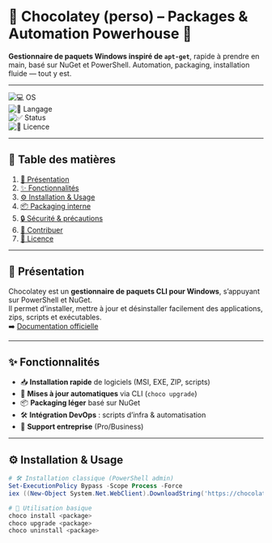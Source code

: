 # 🍫 Chocolatey (perso) – Packages & Automation Powerhouse 🚀

**Gestionnaire de paquets Windows inspiré de `apt-get`**, rapide à prendre en main, basé sur NuGet et PowerShell. Automation, packaging, installation fluide — tout y est.

---

![💻 OS](https://img.shields.io/badge/OS-Windows-blue)  
![💬 Langage](https://img.shields.io/badge/Language-PowerShell%20%7C%20NuGet-yellow)  
![✅ Status](https://img.shields.io/badge/Status-Lab%20Ready-success)  
![📜 Licence](https://img.shields.io/badge/License-Apache%202.0-blue)  

---

## 📑 Table des matières
1. [📜 Présentation](#-présentation)  
2. [✨ Fonctionnalités](#-fonctionnalités)  
3. [⚙️ Installation & Usage](#️-installation--usage)  
4. [📦 Packaging interne](#-packaging-interne)  
5. [🔒 Sécurité & précautions](#-sécurité--précautions)  
6. [🤝 Contribuer](#-contribuer)  
7. [📄 Licence](#-licence)

---

## 📜 Présentation
Chocolatey est un **gestionnaire de paquets CLI pour Windows**, s’appuyant sur PowerShell et NuGet.  
Il permet d’installer, mettre à jour et désinstaller facilement des applications, zips, scripts et exécutables.  
➡️ [Documentation officielle](https://docs.chocolatey.org/en-us/getting-started)

---

## ✨ Fonctionnalités
- 📥 **Installation rapide** de logiciels (MSI, EXE, ZIP, scripts)  
- 🔄 **Mises à jour automatiques** via CLI (`choco upgrade`)  
- 📦 **Packaging léger** basé sur NuGet  
- 🛠 **Intégration DevOps** : scripts d’infra & automatisation  
- 🏢 **Support entreprise** (Pro/Business)

---

## ⚙️ Installation & Usage

```powershell
# 🛠 Installation classique (PowerShell admin)
Set-ExecutionPolicy Bypass -Scope Process -Force
iex ((New-Object System.Net.WebClient).DownloadString('https://chocolatey.org/install.ps1'))

# 🚀 Utilisation basique
choco install <package>
choco upgrade <package>
choco uninstall <package>
